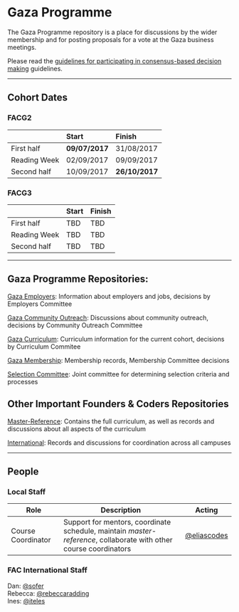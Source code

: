 # Gaza Programme

The Gaza Programme repository is a place for discussions by the wider membership and for posting proposals for a vote at the Gaza business meetings.

Please read the [guidelines for participating in consensus-based decision making](https://github.com/foundersandcoders/international/blob/master/consensus-decisions.md) guidelines.

---

## Cohort Dates

### FACG2
|              | Start          | Finish         |
|--------------|:---------------|:---------------|
| First half   | **09/07/2017** |   31/08/2017   |
| Reading Week |   02/09/2017   |   09/09/2017   |
| Second half  |   10/09/2017   | **26/10/2017** |

### FACG3
|              | Start          | Finish         |
|--------------|:---------------|:---------------|
| First half   |       TBD      |       TBD      |
| Reading Week |       TBD      |       TBD      |
| Second half  |       TBD      |       TBD      |


---

## Gaza Programme Repositories:

[Gaza Employers](https://github.com/foundersandcoders/gaza-employers): Information about employers and jobs, decisions by Employers Committee

[Gaza Community Outreach](https://github.com/foundersandcoders/gaza-outreach): Discussions about community outreach, decisions by Community Outreach Committee

[Gaza Curriculum](https://github.com/foundersandcoders/gaza-curriculum): Curriculum information for the current cohort, decisions by Curriculum Commitee

[Gaza Membership](https://github.com/foundersandcoders/gaza-membership): Membership records, Membership Committee decisions

[Selection Committee](https://github.com/foundersandcoders/selection-committee): Joint committee for determining selection criteria and processes

## Other Important Founders & Coders Repositories

[Master-Reference](https://github.com/foundersandcoders/master-reference): Contains the full curriculum, as well as records and discussions about all aspects of the curriculum

[International](https://github.com/foundersandcoders/international): Records and discussions for coordination across all campuses

---

## People

### Local Staff
|  Role  |  Description  |  Acting  |
|--------|---------------|----------|
| Course Coordinator | Support for mentors, coordinate schedule, maintain _master-reference_, collaborate with other course coordinators | [@eliascodes](https://github.com/eliascodes) |

### FAC International Staff
Dan: [@sofer](https://github.com/sofer)  
Rebecca: [@rebeccaradding](https://github.com/rebeccaradding)  
Ines: [@iteles](https://github.com/iteles)  
